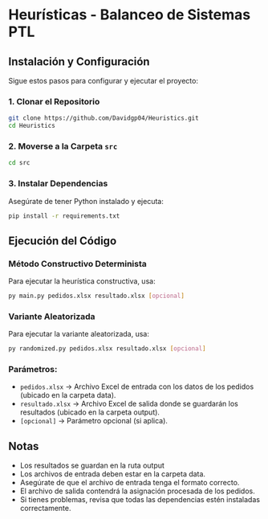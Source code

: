 # Heurísticas - Balanceo de Sistemas PTL

## Instalación y Configuración

Sigue estos pasos para configurar y ejecutar el proyecto:

### 1. Clonar el Repositorio
```sh
git clone https://github.com/Davidgp04/Heuristics.git
cd Heuristics
```

### 2. Moverse a la Carpeta `src`
```sh
cd src
```

### 3. Instalar Dependencias
Asegúrate de tener Python instalado y ejecuta:
```sh
pip install -r requirements.txt
```

## Ejecución del Código

### Método Constructivo Determinista
Para ejecutar la heurística constructiva, usa:
```sh
py main.py pedidos.xlsx resultado.xlsx [opcional]
```

### Variante Aleatorizada
Para ejecutar la variante aleatorizada, usa:
```sh
py randomized.py pedidos.xlsx resultado.xlsx [opcional]
```

### Parámetros:
- `pedidos.xlsx` → Archivo Excel de entrada con los datos de los pedidos (ubicado en la carpeta data).
- `resultado.xlsx` → Archivo Excel de salida donde se guardarán los resultados (ubicado en la carpeta output).
- `[opcional]` → Parámetro opcional (si aplica).

## Notas
- Los resultados se guardan en la ruta output
- Los archivos de entrada deben estar en la carpeta data.
- Asegúrate de que el archivo de entrada tenga el formato correcto.
- El archivo de salida contendrá la asignación procesada de los pedidos.
- Si tienes problemas, revisa que todas las dependencias estén instaladas correctamente.
